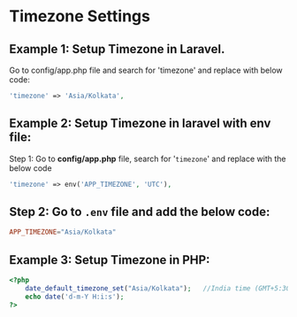 # Timezone Settings

## Example 1: Setup Timezone in Laravel.

Go to config/app.php file and search for 'timezone' and replace with below code:

```php
'timezone' => 'Asia/Kolkata',
```

## Example 2: Setup Timezone in laravel with env file:

Step 1: Go to **config/app.php** file, search for '`timezone`' and replace with the below code

```php
'timezone' => env('APP_TIMEZONE', 'UTC'),
```

## Step 2: Go to **`.env`** file and add the below code:

```conf
APP_TIMEZONE="Asia/Kolkata"
```

## Example 3: Setup Timezone in PHP:

```php
<?php
    date_default_timezone_set("Asia/Kolkata");   //India time (GMT+5:30)
    echo date('d-m-Y H:i:s');
?>
```
